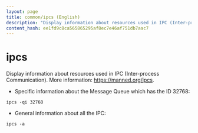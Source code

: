 ```yaml
---
layout: page
title: common/ipcs (English)
description: "Display information about resources used in IPC (Inter-process Communication)."
content_hash: ee1fd9c8ca565865295af8ec7e46af751db7aac7
---
```

# ipcs

Display information about resources used in IPC (Inter-process Communication).
More information: <https://manned.org/ipcs>.

- Specific information about the Message Queue which has the ID 32768:

`ipcs -qi 32768`

- General information about all the IPC:

`ipcs -a`
